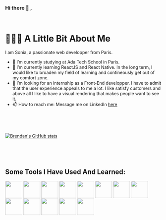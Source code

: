 ### Hi there 👋 ,
<br>

<h1>👩🏽‍💻 A Little Bit About Me</h1>

I am Sonia, a passionate web developper from Paris.

- 🔭 I’m currently studying at Ada Tech School in Paris.
- 🌱 I’m currently learning ReactJS and React Native. In the long term, I would like to broaden my field of learning and contineously get out of my comfort zone. 
- 🤔 I’m looking for an internship as a Front-End developper. I have to admit that the user experience appeals to me a lot. I like satisfy customers and above all I like to have a visual rendering that makes people want to see it.
- 📫 How to reach me: Message me on LinkedIn <a href="https://www.linkedin.com/in/chellabisonia/">
here</a>

<br>
<br>
<br>  

[![Brendan's GitHub stats](https://github-readme-stats.vercel.app/api?username=chellabisonia)](https://github.com/bltomlin/github-readme-stats)

<br>
<br>
<br>



<h2> Some Tools I Have Used And Learned:</h2>



<img align="left" width="55px" src="https://cdn.jsdelivr.net/gh/devicons/devicon/icons/vscode/vscode-original-wordmark.svg" />
          
<img align="left" width="55px" src="https://cdn.jsdelivr.net/gh/devicons/devicon/icons/javascript/javascript-original.svg" />

<img align="left" width="55px"  src="https://cdn.jsdelivr.net/gh/devicons/devicon/icons/react/react-original-wordmark.svg" />

<img align="left" width="55px"  src="https://cdn.jsdelivr.net/gh/devicons/devicon/icons/nodejs/nodejs-plain-wordmark.svg" />

<img align="left" width="55px" src="https://cdn.jsdelivr.net/gh/devicons/devicon/icons/php/php-plain.svg" />

<img align="left" width="55px" src="https://cdn.jsdelivr.net/gh/devicons/devicon/icons/html5/html5-plain-wordmark.svg" />

<img  align="left" width="55px" src="https://cdn.jsdelivr.net/gh/devicons/devicon/icons/css3/css3-plain-wordmark.svg" />
 
<img align="left" width="55px" src="https://cdn.jsdelivr.net/gh/devicons/devicon/icons/mongodb/mongodb-plain-wordmark.svg" />

<img  align="left" width="55px" src="https://cdn.jsdelivr.net/gh/devicons/devicon/icons/mysql/mysql-original-wordmark.svg" />

<img align="left" width="55px" src="https://cdn.jsdelivr.net/gh/devicons/devicon/icons/jest/jest-plain.svg" />
          
<img align="left" width="55px" src="https://cdn.jsdelivr.net/gh/devicons/devicon/icons/git/git-plain-wordmark.svg" />

<img align="left" width="55px" src="https://cdn.jsdelivr.net/gh/devicons/devicon/icons/figma/figma-original.svg" />

<img align="left" width="55px" src="https://cdn.jsdelivr.net/gh/devicons/devicon/icons/npm/npm-original-wordmark.svg" />
          

          
          
          
          
          
          


          
          
          

          
          
